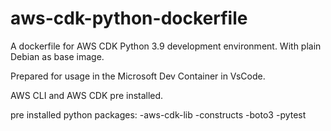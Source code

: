 # aws-cdk-python-dockerfile
A dockerfile for AWS CDK Python 3.9 development environment. With plain Debian as base image.

Prepared for usage in the Microsoft Dev Container in VsCode.

AWS CLI and  AWS CDK pre installed.

pre installed python packages:
-aws-cdk-lib
-constructs
-boto3
-pytest
